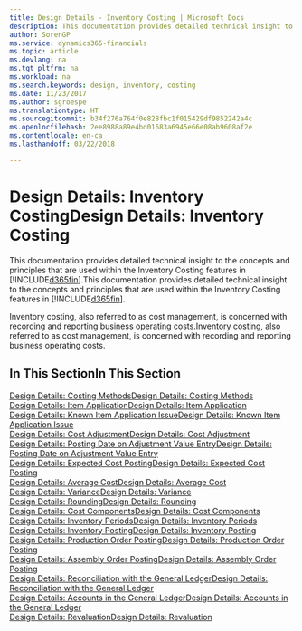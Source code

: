 ```yaml
---
title: Design Details - Inventory Costing | Microsoft Docs
description: This documentation provides detailed technical insight to the concepts and principles that are used within the Inventory Costing features in Finance and Operations, Business edition.
author: SorenGP
ms.service: dynamics365-financials
ms.topic: article
ms.devlang: na
ms.tgt_pltfrm: na
ms.workload: na
ms.search.keywords: design, inventory, costing
ms.date: 11/23/2017
ms.author: sgroespe
ms.translationtype: HT
ms.sourcegitcommit: b34f276a764f0e828fbc1f015429df9852242a4c
ms.openlocfilehash: 2ee8988a89e4bd01683a6945e66e08ab9608af2e
ms.contentlocale: en-ca
ms.lasthandoff: 03/22/2018

---
```

# <a name="design-details-inventory-costing"></a><span data-ttu-id="b975f-103">Design Details: Inventory Costing</span><span class="sxs-lookup"><span data-stu-id="b975f-103">Design Details: Inventory Costing</span></span>
<span data-ttu-id="b975f-104">This documentation provides detailed technical insight to the concepts and principles that are used within the Inventory Costing features in [!INCLUDE[d365fin](includes/d365fin_md.md)].</span><span class="sxs-lookup"><span data-stu-id="b975f-104">This documentation provides detailed technical insight to the concepts and principles that are used within the Inventory Costing features in [!INCLUDE[d365fin](includes/d365fin_md.md)].</span></span>  

<span data-ttu-id="b975f-105">Inventory costing, also referred to as cost management, is concerned with recording and reporting business operating costs.</span><span class="sxs-lookup"><span data-stu-id="b975f-105">Inventory costing, also referred to as cost management, is concerned with recording and reporting business operating costs.</span></span>  

## <a name="in-this-section"></a><span data-ttu-id="b975f-106">In This Section</span><span class="sxs-lookup"><span data-stu-id="b975f-106">In This Section</span></span>  
[<span data-ttu-id="b975f-107">Design Details: Costing Methods</span><span class="sxs-lookup"><span data-stu-id="b975f-107">Design Details: Costing Methods</span></span>](design-details-costing-methods.md)  
[<span data-ttu-id="b975f-108">Design Details: Item Application</span><span class="sxs-lookup"><span data-stu-id="b975f-108">Design Details: Item Application</span></span>](design-details-item-application.md)  
[<span data-ttu-id="b975f-109">Design Details: Known Item Application Issue</span><span class="sxs-lookup"><span data-stu-id="b975f-109">Design Details: Known Item Application Issue</span></span>](design-details-inventory-zero-level-open-item-ledger-entries.md)  
[<span data-ttu-id="b975f-110">Design Details: Cost Adjustment</span><span class="sxs-lookup"><span data-stu-id="b975f-110">Design Details: Cost Adjustment</span></span>](design-details-cost-adjustment.md)  
[<span data-ttu-id="b975f-111">Design Details: Posting Date on Adjustment Value Entry</span><span class="sxs-lookup"><span data-stu-id="b975f-111">Design Details: Posting Date on Adjustment Value Entry</span></span>](design-details-inventory-adjustment-value-entry-posting-date.md)  
[<span data-ttu-id="b975f-112">Design Details: Expected Cost Posting</span><span class="sxs-lookup"><span data-stu-id="b975f-112">Design Details: Expected Cost Posting</span></span>](design-details-expected-cost-posting.md)  
[<span data-ttu-id="b975f-113">Design Details: Average Cost</span><span class="sxs-lookup"><span data-stu-id="b975f-113">Design Details: Average Cost</span></span>](design-details-average-cost.md)  
[<span data-ttu-id="b975f-114">Design Details: Variance</span><span class="sxs-lookup"><span data-stu-id="b975f-114">Design Details: Variance</span></span>](design-details-variance.md)  
[<span data-ttu-id="b975f-115">Design Details: Rounding</span><span class="sxs-lookup"><span data-stu-id="b975f-115">Design Details: Rounding</span></span>](design-details-rounding.md)  
[<span data-ttu-id="b975f-116">Design Details: Cost Components</span><span class="sxs-lookup"><span data-stu-id="b975f-116">Design Details: Cost Components</span></span>](design-details-cost-components.md)  
[<span data-ttu-id="b975f-117">Design Details: Inventory Periods</span><span class="sxs-lookup"><span data-stu-id="b975f-117">Design Details: Inventory Periods</span></span>](design-details-inventory-periods.md)  
[<span data-ttu-id="b975f-118">Design Details: Inventory Posting</span><span class="sxs-lookup"><span data-stu-id="b975f-118">Design Details: Inventory Posting</span></span>](design-details-inventory-posting.md)  
[<span data-ttu-id="b975f-119">Design Details: Production Order Posting</span><span class="sxs-lookup"><span data-stu-id="b975f-119">Design Details: Production Order Posting</span></span>](design-details-production-order-posting.md)  
[<span data-ttu-id="b975f-120">Design Details: Assembly Order Posting</span><span class="sxs-lookup"><span data-stu-id="b975f-120">Design Details: Assembly Order Posting</span></span>](design-details-assembly-order-posting.md)  
[<span data-ttu-id="b975f-121">Design Details: Reconciliation with the General Ledger</span><span class="sxs-lookup"><span data-stu-id="b975f-121">Design Details: Reconciliation with the General Ledger</span></span>](design-details-reconciliation-with-the-general-ledger.md)  
[<span data-ttu-id="b975f-122">Design Details: Accounts in the General Ledger</span><span class="sxs-lookup"><span data-stu-id="b975f-122">Design Details: Accounts in the General Ledger</span></span>](design-details-accounts-in-the-general-ledger.md)  
[<span data-ttu-id="b975f-123">Design Details: Revaluation</span><span class="sxs-lookup"><span data-stu-id="b975f-123">Design Details: Revaluation</span></span>](design-details-revaluation.md)

